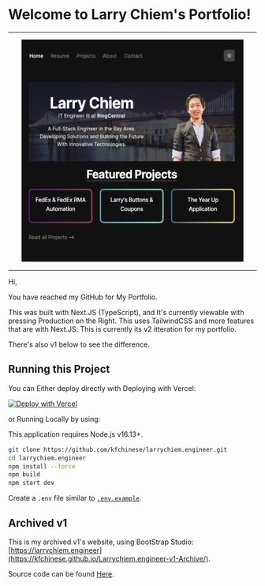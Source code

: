 
# Welcome to Larry Chiem's Portfolio! 

---

<div align='center'>
<img src="https://github.com/KFChinese/Larrychiem.engineer/blob/master/public/BG.png?raw=true"  width="450" height="450">
</div>

---

Hi,

You have reached my GitHub for My Portfolio.

This was built with Next.JS (TypeScript), and It's currently viewable with pressing Production on the Right.
This uses TailwindCSS and more features that are with Next.JS.
This is currently its v2 itteration for my portfolio.

There's also v1 below to see the difference.



## Running this Project
You can Either deploy directly with Deploying with Vercel:

[![Deploy with Vercel](https://vercel.com/button)](https://vercel.com/new/clone?repository-url=https%3A%2F%2Fgithub.com%2Fkfchinese%2Flarrychiem.engineer) 

or Running Locally by using:

This application requires Node.js v16.13+.

```bash
git clone https://github.com/kfchinese/larrychiem.engineer.git
cd larrychiem.engineer
npm install --force
npm build
npm start dev
```

Create a `.env` file similar to [`.env.example`](https://github.com/kfchinese/larrychiem.engineer/blob/master/.env.example).


## Archived v1 
This is my archived v1's website, using BootStrap Studio: [https://larrychiem.engineer](https://kfchinese.github.io/Larrychiem.engineer-v1-Archive/).

Source code can be found [Here](https://github.com/KFChinese/Larrychiem.engineer-v1-Archive).
